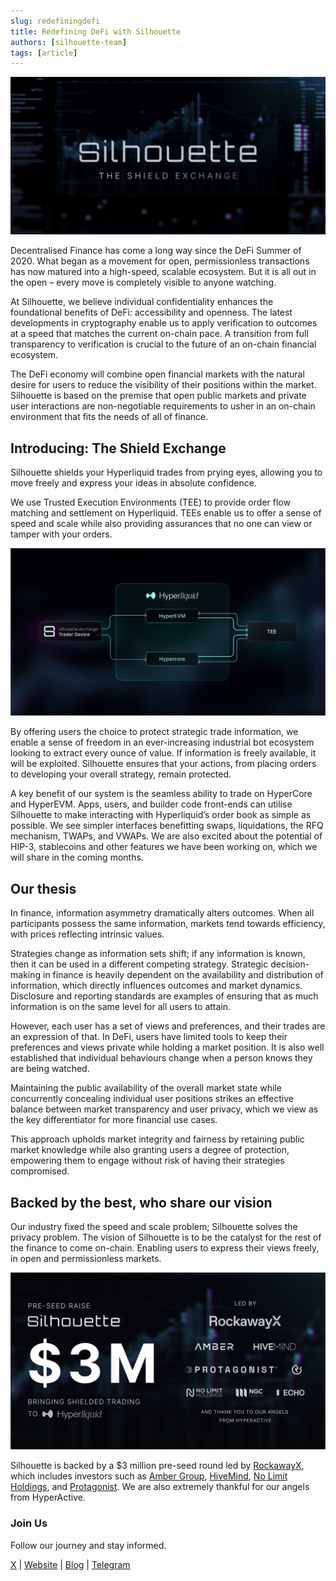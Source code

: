 ```yaml
---
slug: redefiningdefi
title: Redefining DeFi with Silhouette
authors: [silhouette-team]
tags: [article]
---
```


![Test image](./images/raise-announcement-banner.png)

Decentralised Finance has come a long way since the DeFi Summer of 2020. What began as a movement for open, permissionless transactions has now matured into a high-speed, scalable ecosystem. But it is all out in the open – every move is completely visible to anyone watching.

At Silhouette, we believe individual confidentiality enhances the foundational benefits of DeFi: accessibility and openness. The latest developments in cryptography enable us to apply verification to outcomes at a speed that matches the current on-chain pace. A transition from full transparency to verification is crucial to the future of an on-chain financial ecosystem.

The DeFi economy will combine open financial markets with the natural desire for users to reduce the visibility of their positions within the market. Silhouette is based on the premise that open public markets and private user interactions are non-negotiable requirements to usher in an on-chain environment that fits the needs of all of finance.
<!-- truncate -->

## Introducing: The Shield Exchange
Silhouette shields your Hyperliquid trades from prying eyes, allowing you to move freely and express your ideas in absolute confidence.

We use Trusted Execution Environments (TEE) to provide order flow matching and settlement on Hyperliquid. TEEs enable us to offer a sense of speed and scale while also providing assurances that no one can view or tamper with your orders.

![Test image](./images/diagram.png)

By offering users the choice to protect strategic trade information, we enable a sense of freedom in an ever-increasing industrial bot ecosystem looking to extract every ounce of value. If information is freely available, it will be exploited. Silhouette ensures that your actions, from placing orders to developing your overall strategy, remain protected.

A key benefit of our system is the seamless ability to trade on HyperCore and HyperEVM. Apps, users, and builder code front-ends can utilise Silhouette to make interacting with Hyperliquid’s order book as simple as possible. We see simpler interfaces benefitting swaps, liquidations, the RFQ mechanism, TWAPs, and VWAPs. We are also excited about the potential of HIP-3, stablecoins and other features we have been working on, which we will share in the coming months.

## Our thesis
In finance, information asymmetry dramatically alters outcomes. When all participants possess the same information, markets tend towards efficiency, with prices reflecting intrinsic values.

Strategies change as information sets shift; if any information is known, then it can be used in a different competing strategy. Strategic decision-making in finance is heavily dependent on the availability and distribution of information, which directly influences outcomes and market dynamics. Disclosure and reporting standards are examples of ensuring that as much information is on the same level for all users to attain.

However, each user has a set of views and preferences, and their trades are an expression of that. In DeFi, users have limited tools to keep their preferences and views private while holding a market position. It is also well established that individual behaviours change when a person knows they are being watched.

Maintaining the public availability of the overall market state while concurrently concealing individual user positions strikes an effective balance between market transparency and user privacy, which we view as the key differentiator for more financial use cases.

This approach upholds market integrity and fairness by retaining public market knowledge while also granting users a degree of protection, empowering them to engage without risk of having their strategies compromised.

## Backed by the best, who share our vision
Our industry fixed the speed and scale problem; Silhouette solves the privacy problem. The vision of Silhouette is to be the catalyst for the rest of the finance to come on-chain. Enabling users to express their views freely, in open and permissionless markets.

![Test image](./images/raise-banner.png)

Silhouette is backed by a $3 million pre-seed round led by [RockawayX](https://www.rockawayx.com/), which includes investors such as [Amber Group](https://www.ambergroup.io/), [HiveMind](https://www.hivemind.capital/), [No Limit Holdings](https://nolimitholdings.xyz/), and [Protagonist](https://www.protagonist.co/). We are also extremely thankful for our angels from HyperActive.

### Join Us
Follow our journey and stay informed.

[X](https://x.com/silhouette_ex) | [Website](https://silhouette.exchange/)  | [Blog](https://docs.silhouette.exchange/blog) | [Telegram](https://t.me/silhouette_exchange)
